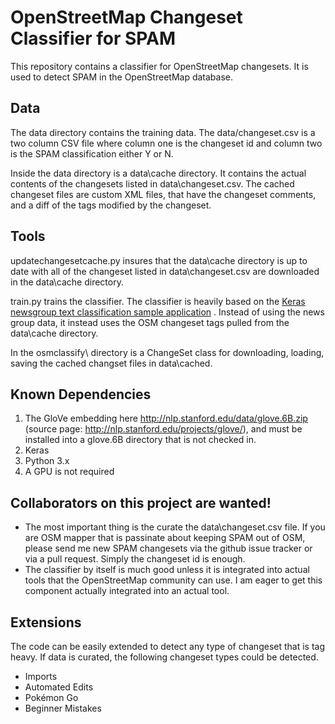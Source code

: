 # OpenStreetMap Changeset Classifier for SPAM

This repository contains a classifier for OpenStreetMap changesets. It is used to
detect SPAM in the OpenStreetMap database. 

## Data
The data directory contains the training data. The data/changeset.csv is a two column CSV file where column one is the changeset id and column two is the SPAM
classification either Y or N. 

Inside the data directory is a data\cache directory. It contains the actual 
contents of the changesets listed in data\changeset.csv. The cached changeset
files are custom XML files, that have the changeset comments, and a diff of
the tags modified by the changeset.

## Tools
updatechangesetcache.py insures that the data\cache directory is up to date
with all of the changeset listed in data\changeset.csv are downloaded
in the data\cache directory.

train.py trains the classifier. The classifier is heavily based on the [Keras newsgroup text classification sample application](https://blog.keras.io/using-pre-trained-word-embeddings-in-a-keras-model.html)  . Instead of using the news group data, it instead uses the OSM changeset tags pulled from the data\cache directory.

In the osmclassify\ directory is a ChangeSet class for downloading, loading, saving the cached changset files in data\cached.

## Known Dependencies 

1. The GloVe embedding here http://nlp.stanford.edu/data/glove.6B.zip
(source page: http://nlp.stanford.edu/projects/glove/), and must be installed 
into a glove.6B directory that is not checked in.
2. Keras 
3. Python 3.x
4. A GPU is not required


## Collaborators on this project are wanted! 
- The most important thing is the curate the data\changeset.csv file. If you are OSM mapper that is passinate about keeping SPAM out of OSM, please send 
me new SPAM changesets via the github issue tracker or via a pull request. Simply the changeset id is enough. 
- The classifier by itself is much good unless it is integrated into actual 
tools that the OpenStreetMap community can use. I am eager to get this component 
actually integrated into an actual tool. 

## Extensions

The code can be easily extended to detect any type of changeset that is tag
heavy. If data is curated, the following changeset types could be detected.
- Imports 
- Automated Edits
- Pokémon Go  
- Beginner Mistakes 





